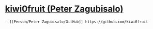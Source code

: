 # [kiwi0fruit (Peter Zagubisalo)](https://github.com/kiwi0fruit)
	- [[Person/Peter Zagubisalo/GitHub]] https://github.com/kiwi0fruit